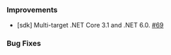 ### Improvements

- [sdk] Multi-target .NET Core 3.1 and .NET 6.0.
  [#69](https://github.com/pulumi/pulumi-dotnet/pull/69)

### Bug Fixes